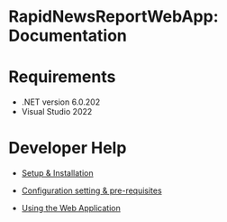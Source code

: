 # RapidNewsReportWebApp: Documentation

# Requirements
- .NET version 6.0.202
- Visual Studio 2022


# Developer Help	

* [Setup & Installation](setup.md)

* [Configuration setting & pre-requisites](config.md)

* [Using the Web Application](webapp.md)



